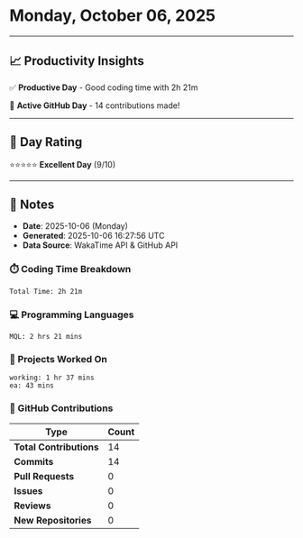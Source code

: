 # Monday, October 06, 2025

---

## 📈 Productivity Insights

✅ **Productive Day** - Good coding time with 2h 21m

🚀 **Active GitHub Day** - 14 contributions made!

---

## 🎯 Day Rating

⭐⭐⭐⭐⭐ **Excellent Day** (9/10)

---

## 📝 Notes

- **Date**: 2025-10-06 (Monday)
- **Generated**: 2025-10-06 16:27:56 UTC
- **Data Source**: WakaTime API & GitHub API


### ⏱️ Coding Time Breakdown

```
Total Time: 2h 21m
```

### 💻 Programming Languages

```
MQL: 2 hrs 21 mins
```

### 📂 Projects Worked On

```
working: 1 hr 37 mins
ea: 43 mins

```


### 🐙 GitHub Contributions

| Type | Count |
|------|-------|
| **Total Contributions** | 14 |
| **Commits** | 14 |
| **Pull Requests** | 0 |
| **Issues** | 0 |
| **Reviews** | 0 |
| **New Repositories** | 0 |

